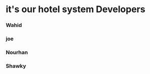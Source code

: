<h1>it's our hotel system </h1?
<h2>Developers</h2>
<h3>Wahid</h3>
<h3>joe</h3>
<h3>Nourhan</h3>
<h3>Shawky</h3>
